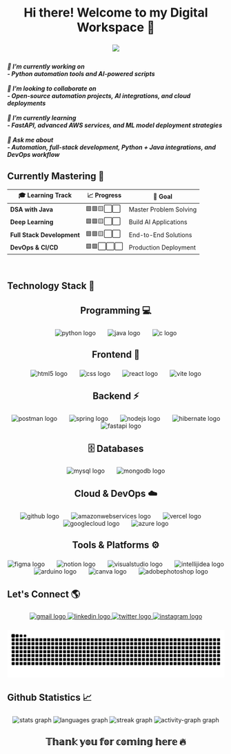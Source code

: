 <h1 align="center">Hi there! Welcome to my Digital Workspace 👋</h1>

###

<div align="center">
  <img src="https://visitor-badge.laobi.icu/badge?page_id=BalajiScripts.BalajiScripts&left_color=darkcyan&right_color=darkgray&left_text=Profile%20Views"  />
</div>

###

<h5 align="left">🔭 I’m currently working on  <br>- Python automation tools and AI-powered scripts  <br><br>👯 I’m looking to collaborate on  <br>- Open-source automation projects, AI integrations, and cloud deployments  <br><br>🌱 I’m currently learning  <br>- FastAPI, advanced AWS services, and ML model deployment strategies  <br><br>💬 Ask me about  <br>- Automation, full-stack development, Python + Java integrations, and DevOps workflow</h5>




###

## Currently Mastering 🎯

<div align="center">

| 🎓 Learning Track | 📈 Progress | 🎯 Goal |
|-------------------|-------------|---------|
| **DSA with Java** | 🟩🟩🟨⬜⬜ | Master Problem Solving |
| **Deep Learning** | 🟩🟩🟨⬜⬜ | Build AI Applications |
| **Full Stack Development** | 🟩🟩🟨⬜⬜ | End-to-End Solutions |
| **DevOps & CI/CD** | 🟩🟩⬜⬜⬜ | Production Deployment |

</div>

<br clear="both">

<h2 align="left">Technology Stack 🤖</h2>

###

<h2 align="center">Programming 💻</h2>

###

<div align="center">
  <img src="https://cdn.jsdelivr.net/gh/devicons/devicon/icons/python/python-original.svg" height="30" alt="python logo"  />
  <img width="20" />
  <img src="https://cdn.jsdelivr.net/gh/devicons/devicon/icons/java/java-original.svg" height="30" alt="java logo"  />
  <img width="20" />
  <img src="https://cdn.jsdelivr.net/gh/devicons/devicon/icons/c/c-original.svg" height="30" alt="c logo"  />
</div>

###

<h2 align="center">Frontend 🎨</h2>

###

<div align="center">
  <img src="https://cdn.jsdelivr.net/gh/devicons/devicon/icons/html5/html5-original.svg" height="30" alt="html5 logo"  />
  <img width="20" />
  <img src="https://cdn.jsdelivr.net/gh/devicons/devicon/icons/css3/css3-original.svg" height="30" alt="css logo"  />
  <img width="20" />
  <img src="https://cdn.jsdelivr.net/gh/devicons/devicon/icons/react/react-original.svg" height="30" alt="react logo"  />
  <img width="20" />
  <img src="https://skillicons.dev/icons?i=vite" height="30" alt="vite logo"  />
</div>

###

<h2 align="center">Backend ⚡</h2>

###

<div align="center">
  <img src="https://cdn.simpleicons.org/postman/FF6C37" height="30" alt="postman logo"  />
  <img width="20" />
  <img src="https://cdn.simpleicons.org/spring/6DB33F" height="30" alt="spring logo"  />
  <img width="20" />
  <img src="https://cdn.jsdelivr.net/gh/devicons/devicon/icons/nodejs/nodejs-original.svg" height="30" alt="nodejs logo"  />
  <img width="20" />
  <img src="https://cdn.simpleicons.org/hibernate/59666C" height="30" alt="hibernate logo"  />
  <img width="20" />
  <img src="https://cdn.jsdelivr.net/gh/devicons/devicon/icons/fastapi/fastapi-original.svg" height="30" alt="fastapi logo"  />
</div>

###

<h2 align="center">🗄️ Databases</h2>

###

<div align="center">
  <img src="https://cdn.jsdelivr.net/gh/devicons/devicon/icons/mysql/mysql-original.svg" height="30" alt="mysql logo"  />
  <img width="20" />
  <img src="https://cdn.jsdelivr.net/gh/devicons/devicon/icons/mongodb/mongodb-original.svg" height="30" alt="mongodb logo"  />
</div>

###

<h2 align="center">Cloud & DevOps ☁️</h2>

###

<div align="center">
  <img src="https://cdn.jsdelivr.net/gh/devicons/devicon/icons/github/github-original.svg" height="30" alt="github logo"  />
  <img width="20" />
  <img src="https://cdn.jsdelivr.net/gh/devicons/devicon/icons/amazonwebservices/amazonwebservices-line-wordmark.svg" height="30" alt="amazonwebservices logo"  />
  <img width="20" />
  <img src="https://img.shields.io/badge/Vercel-000000?logo=vercel&logoColor=white&style=for-the-badge" height="30" alt="vercel logo"  />
  <img width="20" />
  <img src="https://skillicons.dev/icons?i=gcp" height="30" alt="googlecloud logo"  />
  <img width="20" />
  <img src="https://skillicons.dev/icons?i=azure" height="30" alt="azure logo"  />
</div>

###

<h2 align="center">Tools & Platforms ⚙</h2>

###

<div align="center">
  <img src="https://cdn.jsdelivr.net/gh/devicons/devicon/icons/figma/figma-original.svg" height="30" alt="figma logo"  />
  <img width="20" />
  <img src="https://cdn.jsdelivr.net/gh/devicons/devicon/icons/notion/notion-original.svg" height="30" alt="notion logo"  />
  <img width="20" />
  <img src="https://cdn.jsdelivr.net/gh/devicons/devicon/icons/visualstudio/visualstudio-plain.svg" height="30" alt="visualstudio logo"  />
  <img width="20" />
  <img src="https://skillicons.dev/icons?i=idea" height="30" alt="intellijidea logo"  />
  <img width="20" />
  <img src="https://skillicons.dev/icons?i=arduino" height="30" alt="arduino logo"  />
  <img width="20" />
  <img src="https://cdn.simpleicons.org/canva/00C4CC" height="30" alt="canva logo"  />
  <img width="20" />
  <img src="https://skillicons.dev/icons?i=ps" height="30" alt="adobephotoshop logo"  />
</div>

###

<h2 align="left">Let's Connect 🌎</h2>

###

<div align="center">
  <a href="balajiumapathy9@gmail.com" target="_blank">
    <img src="https://img.shields.io/static/v1?message=Gmail&logo=gmail&label=&color=D14836&logoColor=white&labelColor=&style=for-the-badge" height="35" alt="gmail logo"  />
  </a>
  <a href="https://www.linkedin.com/in/balaji-u07/" target="_blank">
    <img src="https://img.shields.io/static/v1?message=LinkedIn&logo=linkedin&label=&color=0077B5&logoColor=white&labelColor=&style=for-the-badge" height="35" alt="linkedin logo"  />
  </a>
  <a href="https://x.com/balaji_u08" target="_blank">
    <img src="https://img.shields.io/static/v1?message=Twitter&logo=twitter&label=&color=1DA1F2&logoColor=white&labelColor=&style=for-the-badge" height="35" alt="twitter logo"  />
  </a>
  <a href="https://www.instagram.com/balaji__071" target="_blank">
    <img src="https://img.shields.io/static/v1?message=Instagram&logo=instagram&label=&color=E4405F&logoColor=white&labelColor=&style=for-the-badge" height="35" alt="instagram logo"  />
  </a>
</div>

###

<img src="https://raw.githubusercontent.com/BalajiScripts/BalajiScripts/output/snake.svg" alt="Snake animation" />

###

<h2 align="center"></h2>

###

<h2 align="left">Github Statistics 📈</h2>

###

<div align="center">
  <img src="https://github-readme-stats.vercel.app/api?username=BalajiScripts&hide_title=false&hide_rank=false&show_icons=true&include_all_commits=true&count_private=true&disable_animations=false&theme=dracula&locale=en&hide_border=false&order=1" height="150" alt="stats graph"  />
  <img src="https://github-readme-stats.vercel.app/api/top-langs?username=BalajiScripts&locale=en&hide_title=false&layout=compact&card_width=320&langs_count=5&theme=dracula&hide_border=false&order=2" height="150" alt="languages graph"  />
  <img src="https://streak-stats.demolab.com?user=BalajiScripts&locale=en&mode=daily&theme=dracula&hide_border=false&border_radius=5&order=3" height="150" alt="streak graph"  />
  <img src="https://github-readme-activity-graph.vercel.app/graph?username=BalajiScripts&radius=16&theme=react&area=true&order=5" height="300" alt="activity-graph graph"  />
</div>

###

<h2 align="center">𝕋𝕙𝕒𝕟𝕜 𝕪𝕠𝕦 𝕗𝕠𝕣 𝕔𝕠𝕞𝕚𝕟𝕘 𝕙𝕖𝕣𝕖 🔥</h2>

###
